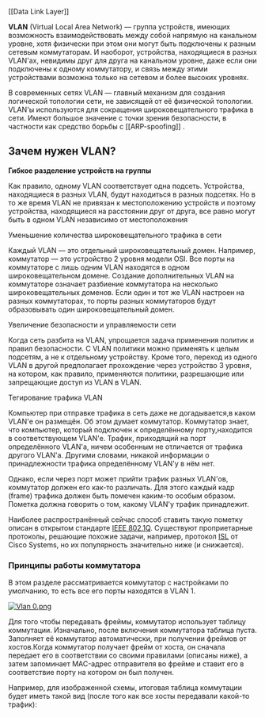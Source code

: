 
[[Data Link Layer]]

**VLAN** (Virtual Local Area Network) — группа устройств, имеющих возможность взаимодействовать между собой напрямую на канальном уровне, хотя физически при этом они могут быть подключены к разным сетевым коммутаторам. И наоборот, устройства, находящиеся в разных VLAN'ах, невидимы друг для друга на канальном уровне, даже если они подключены к одному коммутатору, и связь между этими устройствами возможна только на сетевом и более высоких уровнях.

В современных сетях VLAN — главный механизм для создания логической топологии сети, не зависящей от её физической топологии. VLAN'ы используются для сокращения широковещательного трафика в сети. Имеют большое значение с точки зрения безопасности, в частности как средство борьбы с [[ARP-spoofing]] .

## Зачем нужен VLAN?

**Гибкое разделение устройств на группы**

Как правило, одному VLAN соответствует одна подсеть. Устройства, находящиеся в разных VLAN, будут находиться в разных подсетях. Но в то же время VLAN не привязан к местоположению устройств и поэтому устройства, находящиеся на расстоянии друг от друга, все равно могут быть в одном VLAN независимо от местоположения

Уменьшение количества широковещательного трафика в сети

Каждый VLAN — это отдельный широковещательный домен. Например, коммутатор — это устройство 2 уровня модели OSI. Все порты на коммутаторе с лишь одним VLAN находятся в одном широковещательном домене. Создание дополнительных VLAN на коммутаторе означает разбиение коммутатора на несколько широковещательных доменов. Если один и тот же VLAN настроен на разных коммутаторах, то порты разных коммутаторов будут образовывать один широковещательный домен.

Увеличение безопасности и управляемости сети

Когда сеть разбита на VLAN, упрощается задача применения политик и правил безопасности. С VLAN политики можно применять к целым подсетям, а не к отдельному устройству. Кроме того, переход из одного VLAN в другой предполагает прохождение через устройство 3 уровня, на котором, как правило, применяются политики, разрешающие или запрещающие доступ из VLAN в VLAN.

Тегирование трафика VLAN

Компьютер при отправке трафика в сеть даже не догадывается,в каком VLAN'е он размещён. Об этом думает коммутатор. Коммутатор знает, что компьютер, который подключен к определённому порту,находится в соответствующем VLAN'e. Трафик, приходящий на порт определённого VLAN'а, ничем особенным не отличается от трафика другого VLAN'а. Другими словами, никакой информации о принадлежности трафика определённому VLAN'у в нём нет.

Однако, если через порт может прийти трафик разных VLAN'ов, коммутатор должен его как-то различать. Для этого каждый кадр (frame) трафика должен быть помечен каким-то особым образом. Пометка должна говорить о том, какому VLAN'у трафик принадлежит.

Наиболее распространённый сейчас способ ставить такую пометку описан в открытом стандарте [IEEE 802.1Q](http://xgu.ru/wiki/802.1Q "802.1Q"). Существуют проприетарные протоколы, решающие похожие задачи, например, протокол [ISL](http://xgu.ru/wiki/ISL "ISL") от Cisco Systems, но их популярность значительно ниже (и снижается).

### Принципы работы коммутатора
В этом разделе рассматривается коммутатор с настройками по умолчанию, то есть все его порты находятся в VLAN 1.

[![Vlan 0.png](http://xgu.ru/w/images/thumb/5/54/Vlan_0.png/200px-Vlan_0.png)](http://xgu.ru/wiki/%D0%A4%D0%B0%D0%B9%D0%BB:Vlan_0.png)

Для того чтобы передавать фреймы, коммутатор использует таблицу коммутации. Изначально, после включения коммутатора таблица пуста. Заполняет её коммутатор автоматически, при получении фреймов от хостов.Когда коммутатор получает фрейм от хоста, он сначала передает его в соответствии со своими правилами (описаны ниже), а затем запоминает MAC-адрес отправителя во фрейме и ставит его в соответствие порту на котором он был получен.

Например, для изображенной схемы, итоговая таблица коммутации будет иметь такой вид (после того как все хосты передавали какой-то трафик):